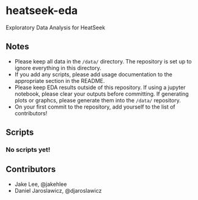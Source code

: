 # heatseek-eda
Exploratory Data Analysis for HeatSeek

## Notes

* Please keep all data in the `/data/` directory. The repository is set up to ignore everything in this directory.
* If you add any scripts, please add usage documentation to the appropriate section in the README.
* Please keep EDA results outside of this repository. If using a jupyter notebook, please clear your outputs before committing. If generating plots or graphcs, please generate them into the `/data/` repository.
* On your first commit to the repository, add yourself to the list of contributors!

## Scripts

### No scripts yet!

## Contributors
* Jake Lee, @jakehlee
* Daniel Jaroslawicz, @djaroslawicz
